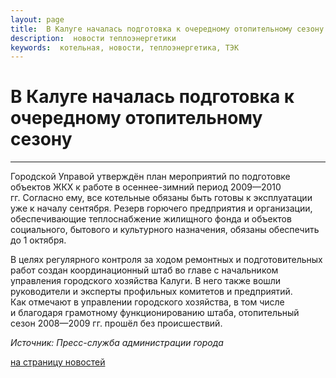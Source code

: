 ```yaml
---
layout: page
title:  В Калуге началась подготовка к очередному отопительному сезону
description:  новости теплоэнергетики
keywords:  котельная, новости, теплоэнергетика, ТЭК
---
```


# В Калуге началась подготовка к очередному отопительному сезону

****

Городской Управой утверждён план мероприятий по подготовке объектов ЖКХ к
работе в осеннее-зимний период 2009—2010 гг. Согласно ему, все котельные
обязаны быть готовы к эксплуатации уже к началу сентября. Резерв горючего
предприятия и организации, обеспечивающие теплоснабжение жилищного фонда и
объектов социального, бытового и культурного назначения, обязаны обеспечить до
1 октября.

В целях регулярного контроля за ходом ремонтных и подготовительных работ
создан координационный штаб во главе с начальником управления городского
хозяйства Калуги. В него также вошли руководители и эксперты профильных
комитетов и предприятий.  
Как отмечают в управлении городского хозяйства, в том числе и благодаря
грамотному функционированию штаба, отопительный сезон 2008—2009 гг. прошёл без
происшествий.

_Источник: Пресс-служба администрации города_

[на страницу новостей](/news.shtml)

